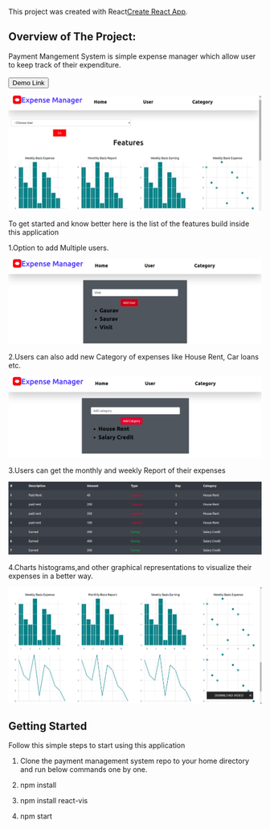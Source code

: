 

This project was created  with  React[Create React App](https://github.com/facebook/create-react-app).

## Overview of The Project:
Payment Mangement System is simple expense manager which allow user to keep track of their expenditure.
<br>
<br>
<a href =  "https://payment-management-system.netlify.app/#/">
  <button style = "background:red,padding:5px">Demo Link</button>
</a>
<p> <img src  = "/payment-management-system/public/home.png"> </p>

To get started and know better here is the list of the features build inside this application

1.Option to add Multiple users.
<p> <img src  = "/payment-management-system/public/user.png"> </p>

2.Users can also add new Category of expenses  like House Rent, Car loans etc.
<p> <img src  = "/payment-management-system/public/category.png"> </p>

3.Users can get the monthly and weekly Report of their expenses
<p> <img src  = "/payment-management-system/public/expense.png"> </p>

4.Charts  histograms,and other graphical representations to visualize their expenses in a better way.
<p> <img src  = "/payment-management-system/public/graph.png"> </p>




## Getting Started

Follow this simple steps to start using this application

1.   Clone the payment management system repo to your home directory and run below commands one by one.

2.   npm install

3.   npm install react-vis

4.   npm start


